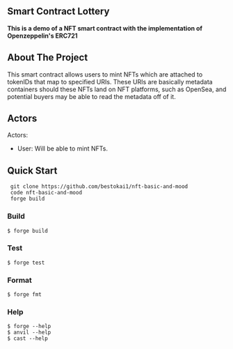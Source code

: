 ## Smart Contract Lottery
**This is a demo of a NFT smart contract with the implementation of Openzeppelin's ERC721**


## About The Project

This smart contract allows users to mint NFTs which are attached to tokenIDs that map to specified URIs. These URIs are basically metadata containers should these NFTs land on NFT platforms, such as OpenSea, and potential buyers may be able to read the metadata off of it.


## Actors

Actors:

* User: Will be able to mint NFTs.


## Quick Start
```solidity
 git clone https://github.com/bestokai1/nft-basic-and-mood
 code nft-basic-and-mood
 forge build
```



### Build

```shell
$ forge build
```


### Test

```shell
$ forge test
```


### Format

```shell
$ forge fmt
```


### Help

```shell
$ forge --help
$ anvil --help
$ cast --help
```
